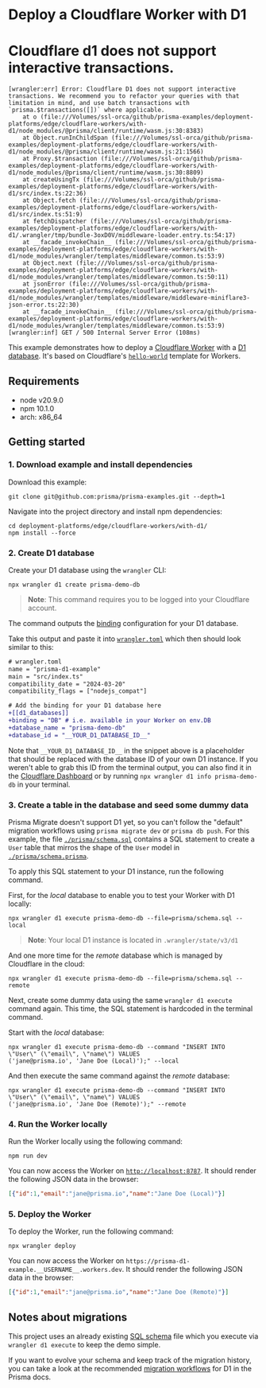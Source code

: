 # Deploy a Cloudflare Worker with D1


# Cloudflare d1 does not support interactive transactions.

```shell
[wrangler:err] Error: Cloudflare D1 does not support interactive transactions. We recommend you to refactor your queries with that limitation in mind, and use batch transactions with `prisma.$transactions([])` where applicable.
    at o (file:///Volumes/ssl-orca/github/prisma-examples/deployment-platforms/edge/cloudflare-workers/with-d1/node_modules/@prisma/client/runtime/wasm.js:30:8383)
    at Object.runInChildSpan (file:///Volumes/ssl-orca/github/prisma-examples/deployment-platforms/edge/cloudflare-workers/with-d1/node_modules/@prisma/client/runtime/wasm.js:21:1566)
    at Proxy.$transaction (file:///Volumes/ssl-orca/github/prisma-examples/deployment-platforms/edge/cloudflare-workers/with-d1/node_modules/@prisma/client/runtime/wasm.js:30:8809)
    at createUsingTx (file:///Volumes/ssl-orca/github/prisma-examples/deployment-platforms/edge/cloudflare-workers/with-d1/src/index.ts:22:36)
    at Object.fetch (file:///Volumes/ssl-orca/github/prisma-examples/deployment-platforms/edge/cloudflare-workers/with-d1/src/index.ts:51:9)
    at fetchDispatcher (file:///Volumes/ssl-orca/github/prisma-examples/deployment-platforms/edge/cloudflare-workers/with-d1/.wrangler/tmp/bundle-3oxD0V/middleware-loader.entry.ts:54:17)
    at __facade_invokeChain__ (file:///Volumes/ssl-orca/github/prisma-examples/deployment-platforms/edge/cloudflare-workers/with-d1/node_modules/wrangler/templates/middleware/common.ts:53:9)
    at Object.next (file:///Volumes/ssl-orca/github/prisma-examples/deployment-platforms/edge/cloudflare-workers/with-d1/node_modules/wrangler/templates/middleware/common.ts:50:11)
    at jsonError (file:///Volumes/ssl-orca/github/prisma-examples/deployment-platforms/edge/cloudflare-workers/with-d1/node_modules/wrangler/templates/middleware/middleware-miniflare3-json-error.ts:22:30)
    at __facade_invokeChain__ (file:///Volumes/ssl-orca/github/prisma-examples/deployment-platforms/edge/cloudflare-workers/with-d1/node_modules/wrangler/templates/middleware/common.ts:53:9)
[wrangler:inf] GET / 500 Internal Server Error (108ms)
```

This example demonstrates how to deploy a [Cloudflare Worker](https://workers.cloudflare.com/) with a [D1 database](https://developers.cloudflare.com/d1/). It's based on Cloudflare's [`hello-world`](https://github.com/cloudflare/workers-sdk/tree/4fdd8987772d914cf50725e9fa8cb91a82a6870d/packages/create-cloudflare/templates/hello-world) template for Workers.

## Requirements

- node v20.9.0
- npm 10.1.0
- arch: x86_64


## Getting started

### 1. Download example and install dependencies

Download this example:

```
git clone git@github.com:prisma/prisma-examples.git --depth=1
```

Navigate into the project directory and install npm dependencies:

```
cd deployment-platforms/edge/cloudflare-workers/with-d1/
npm install --force
```

### 2. Create D1 database

Create your D1 database using the `wrangler` CLI:

```
npx wrangler d1 create prisma-demo-db
```

> **Note**: This command requires you to be logged into your Cloudflare account.

The command outputs the [binding](https://developers.cloudflare.com/workers/configuration/bindings/) configuration for your D1 database.

Take this output and paste it into [`wrangler.toml`](./wrangler.toml) which then should look similar to this:

```diff
# wrangler.toml
name = "prisma-d1-example"
main = "src/index.ts"
compatibility_date = "2024-03-20"
compatibility_flags = ["nodejs_compat"]

# Add the binding for your D1 database here
+[[d1_databases]]
+binding = "DB" # i.e. available in your Worker on env.DB
+database_name = "prisma-demo-db"
+database_id = "__YOUR_D1_DATABASE_ID__"
```

Note that `__YOUR_D1_DATABASE_ID__` in the snippet above is a placeholder that should be replaced with the database ID of your own D1 instance. If you weren't able to grab this ID from the terminal output, you can also find it in the [Cloudflare Dashboard](https://dash.cloudflare.com/) or by running `npx wrangler d1 info prisma-demo-db` in your terminal.


### 3. Create a table in the database and seed some dummy data

Prisma Migrate doesn't support D1 yet, so you can't follow the "default" migration workflows using `prisma migrate dev` or `prisma db push`. For this example, the file [`./prisma/schema.sql`](./prisma/schema.sql) contains a SQL statement to create a `User` table that mirros the shape of the `User` model in [`./prisma/schema.prisma`](./prisma/schema.prisma).

To apply this SQL statement to your D1 instance, run the following command.

First, for the _local_ database to enable you to test your Worker with D1 locally:

```
npx wrangler d1 execute prisma-demo-db --file=prisma/schema.sql --local
```

> **Note**: Your local D1 instance is located in `.wrangler/state/v3/d1`

And one more time for the _remote_ database which is managed by Cloudflare in the cloud:

```
npx wrangler d1 execute prisma-demo-db --file=prisma/schema.sql --remote
```

Next, create some dummy data using the same `wrangler d1 execute` command again. This time, the SQL statement is hardcoded in the terminal command.

Start with the _local_ database:

```
npx wrangler d1 execute prisma-demo-db --command "INSERT INTO  \"User\" (\"email\", \"name\") VALUES
('jane@prisma.io', 'Jane Doe (Local)');" --local
```

And then execute the same command against the _remote_ database:

```
npx wrangler d1 execute prisma-demo-db --command "INSERT INTO  \"User\" (\"email\", \"name\") VALUES
('jane@prisma.io', 'Jane Doe (Remote)');" --remote
```

### 4. Run the Worker locally

Run the Worker locally using the following command:

```
npm run dev
```

You can now access the Worker on [`http://localhost:8787`](http://localhost:8787). It should render the following JSON data in the browser:

```json
[{"id":1,"email":"jane@prisma.io","name":"Jane Doe (Local)"}]
```

### 5. Deploy the Worker

To deploy the Worker, run the following command:

```
npx wrangler deploy
```

You can now access the Worker on `https://prisma-d1-example.__USERNAME__.workers.dev`. It should render the following JSON data in the browser:

```json
[{"id":1,"email":"jane@prisma.io","name":"Jane Doe (Remote)"}]
```


## Notes about migrations

This project uses an already existing [SQL schema](./prisma/schema.sql) file which you execute via `wrangler d1 execute` to keep the demo simple.

If you want to evolve your schema and keep track of the migration history, you can take a look at the recommended [migration workflows](https://www.prisma.io/docs/orm/overview/databases/cloudflare-d1#migration-workflows) for D1 in the Prisma docs.


